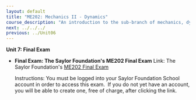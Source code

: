 ```yaml
---
layout: default
title: "ME202: Mechanics II - Dynamics"
course_description: "An introduction to the sub-branch of mechanics, dynamics. Topics include Newtonian mechanics, particle kinetics and kinematics, coordinate systems, work and energy, conservation of momentum, angular momentum, moments of inertia, multidimensional kinetics and vibration."
next: ../../../
previous: ../Unit06
---
```

**Unit 7: Final Exam** <span id="7"></span> 
-   **Final Exam: The Saylor Foundation's ME202 Final Exam**
    Link: The Saylor Foundation's [ME202 Final
    Exam](http://school.saylor.org/mod/quiz/view.php?id=277)  
      
     Instructions: You must be logged into your Saylor Foundation School
    account in order to access this exam.  If you do not yet have an
    account, you will be able to create one, free of charge, after
    clicking the link. 


